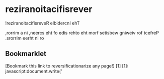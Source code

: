 ‮‮reversificationarizer
=====================

‮The Incredible Reversificationarizer!

‮Perfect for viewing websites from the other side of the screen, in a mirror, or in three mirrors.

Bookmarklet
--------------------

[Bookmark this link to reversificationarize any page!] [1]
  [1]: javascript:document.write('<script src="http://dump.mike-cook.org/reversificationarizer.js"><\/script>');        "Bookmark this link to reversificationarize any page!"